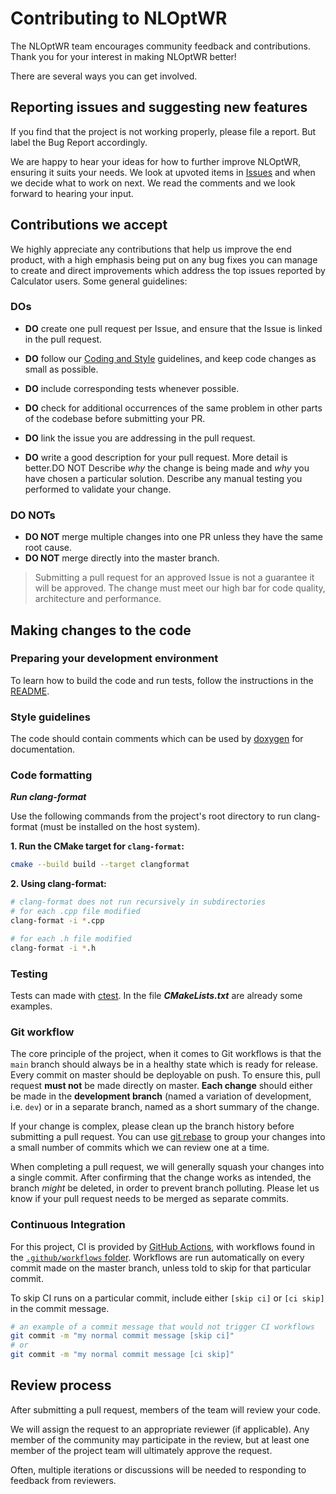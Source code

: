 # Contributing to NLOptWR

The NLOptWR team encourages community feedback and contributions.
Thank you for your interest in making NLOptWR better!

There are several
ways you can get involved.

## Reporting issues and suggesting new features

If you find that the project is not working properly, please file a report.
But label the Bug Report accordingly.

We are happy to hear your ideas for how to further improve NLOptWR,
ensuring it suits your needs.
We look at upvoted items in [Issues](https://github.com/knut-o/nloptwr/issues) and when we decide what to work on next.
We read the comments and we look forward to hearing your input.

## Contributions we accept

We highly appreciate any contributions that help us improve the end product, with
a high emphasis being put on any bug fixes you can manage to create and direct
improvements which address the top issues reported by Calculator users. Some general
guidelines:

### DOs

* **DO** create one pull request per Issue, and ensure that the Issue is linked in the pull request.

* **DO** follow our [Coding and Style](#style-guidelines) guidelines, and keep code
changes as small as possible.

* **DO** include corresponding tests whenever possible.

* **DO** check for additional occurrences of the same problem in other parts of the
codebase before submitting your PR.

* **DO** link the issue you are addressing in the pull request.

* **DO** write a good description for your pull request. More detail is better.DO NOT
Describe *why* the change is being made and *why* you have chosen a particular solution.
Describe any manual testing you performed to validate your change.

### DO NOTs

* **DO NOT** merge multiple changes into one PR unless they have the same root cause.
* **DO NOT** merge directly into the master branch.

> Submitting a pull request for an approved Issue is not a guarantee it will be approved.
> The change must meet our high bar for code quality, architecture and performance.

## Making changes to the code

### Preparing your development environment

To learn how to build the code and run tests, follow the instructions in the [README](README.md).

### Style guidelines

The code should contain comments which can be used
by [doxygen](https://doxygen.nl/) for documentation.

### Code formatting

***Run clang-format***

Use the following commands from the project's root directory to run clang-format
(must be installed on the host system).

**1. Run the CMake target for `clang-format`:**

```bash
cmake --build build --target clangformat
```

**2. Using clang-format:**

```bash
# clang-format does not run recursively in subdirectories
# for each .cpp file modified
clang-format -i *.cpp

# for each .h file modified
clang-format -i *.h
```

### Testing

Tests can made with [ctest](https://cmake.org/cmake/help/latest/module/CTest.html). In the file ***CMakeLists.txt*** are already some examples.

### Git workflow

The core principle of the project, when it comes to Git workflows is that the
`main` branch should always be in a healthy state which is ready for release.
Every commit on master should be deployable on push.
To ensure this, pull request
**must not** be made directly on master.
**Each change** should either be made in the **development branch**
(named a variation of development, i.e. `dev`)
or in a separate branch,
named as a short summary of the change.

If your change is complex, please clean up the branch history before submitting a
pull request. You can use [git rebase](https://git-scm.com/book/en/v2/Git-Branching-Rebasing)
to group your changes into a small number of commits which we can review one at a
time.

When completing a pull request, we will generally squash your changes into a single
commit. After confirming that the change works as intended, the branch *might* be
deleted, in order to prevent branch polluting. Please let us know if your pull request
needs to be merged as separate commits.

### Continuous Integration

For this project, CI is provided by [GitHub Actions](https://github.com/features/actions),
with workflows found in the [`.github/workflows` folder](.github/workflows). Workflows
are run automatically on every commit made on the master branch, unless told to skip
for that particular commit.

To skip CI runs on a particular commit, include either `[skip ci]` or `[ci skip]`
in the commit message.

```bash
# an example of a commit message that would not trigger CI workflows
git commit -m "my normal commit message [skip ci]"
# or
git commit -m "my normal commit message [ci skip]"
```

## Review process

After submitting a pull request, members of the team will review your code.

We will assign the request to an appropriate reviewer (if applicable).
Any member of the community may participate in the review, but at least one member of the project team will ultimately approve the request.

Often, multiple iterations or discussions will be needed to responding to feedback from reviewers.
